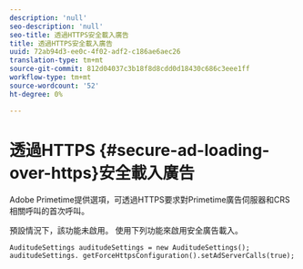 ```yaml
---
description: 'null'
seo-description: 'null'
seo-title: 透過HTTPS安全載入廣告
title: 透過HTTPS安全載入廣告
uuid: 72ab94d3-ee0c-4f02-adf2-c186ae6aec26
translation-type: tm+mt
source-git-commit: 812d04037c3b18f8d8cdd0d18430c686c3eee1ff
workflow-type: tm+mt
source-wordcount: '52'
ht-degree: 0%

---
```



# 透過HTTPS {#secure-ad-loading-over-https}安全載入廣告

Adobe Primetime提供選項，可透過HTTPS要求對Primetime廣告伺服器和CRS相關呼叫的首次呼叫。

預設情況下，該功能未啟用。 使用下列功能來啟用安全廣告載入。

```
AuditudeSettings auditudeSettings = new AuditudeSettings(); 
auditudeSettings. getForceHttpsConfiguration().setAdServerCalls(true);
```

